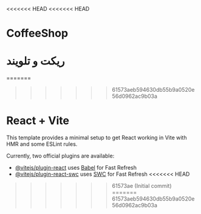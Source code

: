 <<<<<<< HEAD
<<<<<<< HEAD
# CoffeeShop
ریکت و تلویند
=======
=======
>>>>>>> 61573aeb594630db55b9a0520e56d0962ac9b03a
# React + Vite

This template provides a minimal setup to get React working in Vite with HMR and some ESLint rules.

Currently, two official plugins are available:

- [@vitejs/plugin-react](https://github.com/vitejs/vite-plugin-react/blob/main/packages/plugin-react/README.md) uses [Babel](https://babeljs.io/) for Fast Refresh
- [@vitejs/plugin-react-swc](https://github.com/vitejs/vite-plugin-react-swc) uses [SWC](https://swc.rs/) for Fast Refresh
<<<<<<< HEAD
>>>>>>> 61573ae (Initial commit)
=======
>>>>>>> 61573aeb594630db55b9a0520e56d0962ac9b03a
